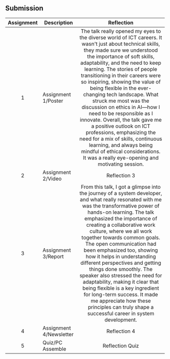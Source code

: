 ## Submission
| Assignment | Description  | Reflection |
| :-----: |  ------ | :-----: |
| 1 | Assignment 1/Poster | The talk really opened my eyes to the diverse world of ICT careers. It wasn't just about technical skills, they made sure we understood the importance of soft skills, adaptability, and the need to keep learning. The stories of people transitioning in their careers were so inspiring, showing the value of being flexible in the ever-changing tech landscape. What struck me most was the discussion on ethics in AI—how I need to be responsible as I innovate. Overall, the talk gave me a positive outlook on ICT professions, emphasizing the need for a mix of skills, continuous learning, and always being mindful of ethical considerations. It was a really eye-opening and motivating session. |
| 2 | Assignment 2/Video | Reflection 3 |
| 3 | Assignment 3/Report | From this talk, I got a glimpse into the journey of a system developer, and what really resonated with me was the transformative power of hands-on learning. The talk emphasized the importance of creating a collaborative work culture, where we all work together towards common goals. The open communication had been emphasized too, showing how it helps in understanding different perspectives and getting things done smoothly. The speaker also stressed the need for adaptability, making it clear that being flexible is a key ingredient for long-term success. It made me appreciate how these principles can truly shape a successful career in system development. |
| 4 | Assignment 4/Newsletter | Reflection 4 |
| 5 | Quiz/PC Assemble | Reflection Quiz |
